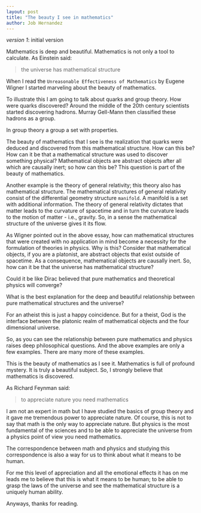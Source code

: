 ```yaml
---
layout: post
title: "The beauty I see in mathematics"
author: Job Hernandez
---
```


*version 1*: initial version

Mathematics is deep and beautiful. Mathematics is not only a tool to calculate. As Einstein said:

> the universe has mathematical structure

When I read the `Unreasonable Effectiveness of Mathematics` by Eugene Wigner I started marveling about the beauty of mathematics. 

To illustrate this I am going to talk about quarks and group theory. How were quarks discovered? Around the middle of the 20th century scientists started discovering hadrons. Murray Gell-Mann then classified these hadrons as a group.

In group theory a group a set with properties.

The beauty of mathematics that I see is the realization that quarks were deduced and discovered from this mathematical structure. How can this be? How can it be that a mathematical structure was used to discover something physical? Mathematical objects are abstract objects after all which are causally inert; so how can this be? This question is part of the beauty of mathematics.

Another example is the theory of general relativity; this theory also has mathematical structure. The mathematical structures of general relativity consist of the differential geometry structure `manifold`. A manifold is a set with additional information. The theory of general relativity dictates that matter leads to the curvature of spacetime and in turn the curvature leads to the motion of matter - i.e., gravity. So, in a sense the mathematical structure of the universe gives it its flow.

As Wigner pointed out in the above essay, how can mathematical structures that were created with no application in mind become a necessity for the formulation of theories in physics. Why is this? Consider that mathematical objects, if you are a platonist, are abstract objects that exist outside of spacetime. As a consequence, mathematical objects are causally inert. So, how can it be that the universe has mathematical structure? 

Could it be like Dirac believed that pure mathematics and theoretical physics will converge?

What is the best explanation for the deep and beautiful relationship between pure mathematical structures and the universe?

For an atheist this is just a happy coincidence. But for a theist, God is the interface between the platonic realm of mathematical objects and the four dimensional universe.

So, as you can see the relationship between pure mathematics and physics raises deep philosophical questions. And the above examples are only a few examples. There are many more of these examples.

This is the beauty of mathematics as I see it. Mathematics is full of profound mystery. It is truly a beautiful subject. So, I strongly believe that mathematics is discovered. 

As Richard Feynman said:

> to appreciate nature you need mathematics

I am not an expert in math but I have studied the basics of group theory and it gave me tremendous power to appreciate nature. Of course, this is not to say that math is the only way to appreciate nature. But physics is the most fundamental of the sciences and to be able to appreciate the universe from a physics point of view you need mathematics.

The correspondence between math and physics and studying this correspondence is also a way for us to think about what it means to be human.

For me this level of appreciation and all the emotional effects it has on me leads me to believe that this is  what it means to be human; to be able to grasp the laws of the universe and see the mathematical structure is a uniquely human ability. 

Anyways, thanks for reading.

